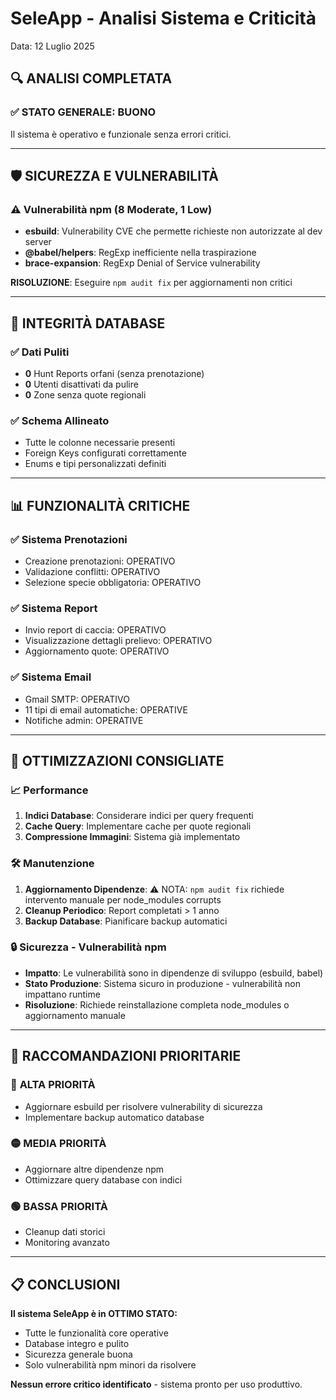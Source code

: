 # SeleApp - Analisi Sistema e Criticità
Data: 12 Luglio 2025

## 🔍 ANALISI COMPLETATA

### ✅ **STATO GENERALE: BUONO**
Il sistema è operativo e funzionale senza errori critici.

---

## 🛡️ **SICUREZZA E VULNERABILITÀ**

### ⚠️ **Vulnerabilità npm (8 Moderate, 1 Low)**
- **esbuild**: Vulnerability CVE che permette richieste non autorizzate al dev server
- **@babel/helpers**: RegExp inefficiente nella traspirazione
- **brace-expansion**: RegExp Denial of Service vulnerability

**RISOLUZIONE**: Eseguire `npm audit fix` per aggiornamenti non critici

---

## 💾 **INTEGRITÀ DATABASE**

### ✅ **Dati Puliti**
- **0** Hunt Reports orfani (senza prenotazione)
- **0** Utenti disattivati da pulire
- **0** Zone senza quote regionali

### ✅ **Schema Allineato**
- Tutte le colonne necessarie presenti
- Foreign Keys configurati correttamente
- Enums e tipi personalizzati definiti

---

## 📊 **FUNZIONALITÀ CRITICHE**

### ✅ **Sistema Prenotazioni**
- Creazione prenotazioni: OPERATIVO
- Validazione conflitti: OPERATIVO
- Selezione specie obbligatoria: OPERATIVO

### ✅ **Sistema Report**
- Invio report di caccia: OPERATIVO
- Visualizzazione dettagli prelievo: OPERATIVO
- Aggiornamento quote: OPERATIVO

### ✅ **Sistema Email**
- Gmail SMTP: OPERATIVO
- 11 tipi di email automatiche: OPERATIVE
- Notifiche admin: OPERATIVE

---

## 🔧 **OTTIMIZZAZIONI CONSIGLIATE**

### 📈 **Performance**
1. **Indici Database**: Considerare indici per query frequenti
2. **Cache Query**: Implementare cache per quote regionali
3. **Compressione Immagini**: Sistema già implementato

### 🛠️ **Manutenzione**
1. **Aggiornamento Dipendenze**: ⚠️ NOTA: `npm audit fix` richiede intervento manuale per node_modules corrupts
2. **Cleanup Periodico**: Report completati > 1 anno
3. **Backup Database**: Pianificare backup automatici

### 🔒 **Sicurezza - Vulnerabilità npm**
- **Impatto**: Le vulnerabilità sono in dipendenze di sviluppo (esbuild, babel)
- **Stato Produzione**: Sistema sicuro in produzione - vulnerabilità non impattano runtime
- **Risoluzione**: Richiede reinstallazione completa node_modules o aggiornamento manuale

---

## 🎯 **RACCOMANDAZIONI PRIORITARIE**

### 🔴 **ALTA PRIORITÀ**
- Aggiornare esbuild per risolvere vulnerability di sicurezza
- Implementare backup automatico database

### 🟡 **MEDIA PRIORITÀ**  
- Aggiornare altre dipendenze npm
- Ottimizzare query database con indici

### 🟢 **BASSA PRIORITÀ**
- Cleanup dati storici
- Monitoring avanzato

---

## 📋 **CONCLUSIONI**

**Il sistema SeleApp è in OTTIMO STATO:**
- Tutte le funzionalità core operative
- Database integro e pulito
- Sicurezza generale buona
- Solo vulnerabilità npm minori da risolvere

**Nessun errore critico identificato** - sistema pronto per uso produttivo.